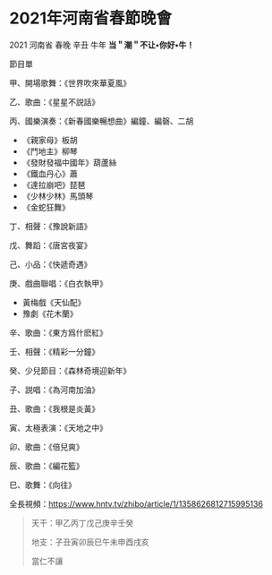 # 2021年河南省春節晚會

2021 河南省 春晚 辛丑 牛年 **当＂潮＂不让•你好•牛！**

節目單

甲、開場歌舞：《世界吹來華夏風》

乙、歌曲：《星星不説話》

丙、國樂演奏：《新春國樂暢想曲》編鐘、編磬、二胡

* 《親家母》板胡
* 《鬥地主》柳琴
* 《發財發福中國年》葫蘆絲
* 《鐵血丹心》蕭
* 《達拉崩吧》琵琶
* 《少林少林》馬頭琴
* 《金蛇狂舞》

丁、相聲：《豫說新語》

戊、舞蹈：《唐宮夜宴》

己、小品：《快遞奇遇》

庚、戲曲聯唱：《白衣執甲》

* 黃梅戲《天仙配》
* 豫劇《花木蘭》

辛、歌曲：《東方爲什麽紅》

壬、相聲：《精彩一分鐘》

癸、少兒節目：《森林奇境迎新年》

子、説唱：《為河南加油》

丑、歌曲：《我根是炎黃》

寅、太極表演：《天地之中》

卯、歌曲：《倍兒爽》

辰、歌曲：《編花籃》

巳、歌舞：《向往》



全長視頻：https://www.hntv.tv/zhibo/article/1/1358626812715995136



> 天干：甲乙丙丁戊己庚辛壬癸
>
> 地支：子丑寅卯辰巳午未申酉戌亥
>
> 當仁不讓
